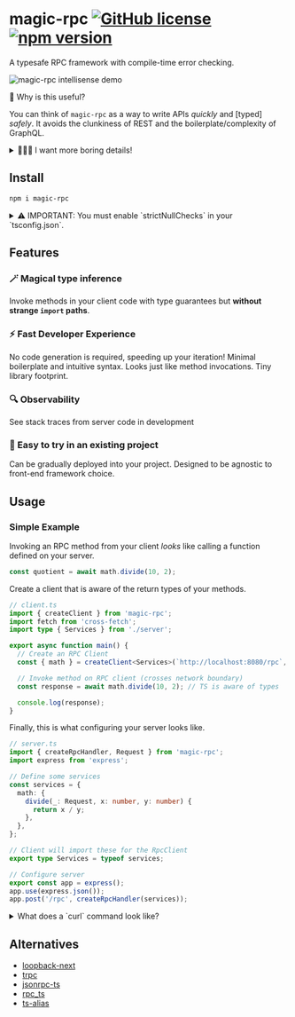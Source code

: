 
# magic-rpc [![GitHub license](https://img.shields.io/badge/license-MIT-blue.svg)](https://github.com/abhayvatsa/magic-rpc/blob/master/LICENSE) [![npm version](https://img.shields.io/npm/v/magic-rpc.svg?style=flat)](https://www.npmjs.com/package/magic-rpc)

A typesafe RPC framework with compile-time error checking.

![magic-rpc intellisense demo](https://user-images.githubusercontent.com/15083292/126031479-4bd6f493-3207-4e7b-a63d-dc4fa0e7a2bb.gif)

🤔 Why is this useful?

You can think of `magic-rpc` as a way to write APIs _quickly_ and [typed]
_safely_. It avoids the clunkiness of REST and the boilerplate/complexity of
GraphQL.

<details>

<summary>👩🏼‍🏫 I want more boring details!</summary>

**Motivation:**

It helps to have correctness guarantees from your compiler when writing your
programs. This is applicable when writing client-server applications, but
requires some tooling to achieve.

To this end, we can use an RPC client that is aware of the return type of the
server response. We will encode the _data type_ and _error type_ into the return
type of an RPC method. The client will _infer_ the type of the RPC
method enabling the compiler to know about data and error types. The compiler
will enforce appropriate error handling on the client: providing us
strongly-typed client-server code.

**Inspiration:**

This project is loosely based on
[JSON RPC](https://www.jsonrpc.org/specification).

Our error propagation is inspired by
[Rust's Result type](https://doc.rust-lang.org/std/result/), which returns a
tuple of `Result<T, E>` from a function. Here `T` is your data type and `E` is
your error type.

</details>

## Install

```bash
npm i magic-rpc
```

<details>

<summary>
⚠️ IMPORTANT: You must enable `strictNullChecks` in your `tsconfig.json`.
</summary>

Typescript currently has a
[bug](https://github.com/microsoft/TypeScript/issues/10564), making type
narrowing only work when `strictNullChecks` is turned on.

```jsonc
// tsconfig.json
{
  // ...
  "compilerOptions": {
    // ...
    "strictNullChecks": true
  }
}
```

</details>

## Features

### 🪄 Magical type inference

Invoke methods in your client code with type guarantees but **without strange
`import` paths**.

### ⚡️ Fast Developer Experience

No code generation is required, speeding up your iteration! Minimal boilerplate
and intuitive syntax. Looks just like method invocations. Tiny library
footprint.

### 🔍 Observability

See stack traces from server code in development

### 🚧 Easy to try in an existing project

Can be gradually deployed into your project.
Designed to be agnostic to front-end framework choice.

## Usage

### Simple Example

Invoking an RPC method from your client _looks_ like calling a function defined
on your server.

```typescript
const quotient = await math.divide(10, 2);
```

Create a client that is aware of the return types of your methods.

```typescript
// client.ts
import { createClient } from 'magic-rpc';
import fetch from 'cross-fetch';
import type { Services } from './server';

export async function main() {
  // Create an RPC Client
  const { math } = createClient<Services>(`http://localhost:8080/rpc`, fetch);

  // Invoke method on RPC client (crosses network boundary)
  const response = await math.divide(10, 2); // TS is aware of types

  console.log(response);
}
```

Finally, this is what configuring your server looks like.

```typescript
// server.ts
import { createRpcHandler, Request } from 'magic-rpc';
import express from 'express';

// Define some services
const services = {
  math: {
    divide(_: Request, x: number, y: number) {
      return x / y;
    },
  },
};

// Client will import these for the RpcClient
export type Services = typeof services;

// Configure server
export const app = express();
app.use(express.json());
app.post('/rpc', createRpcHandler(services));
```

<details>

<summary>
What does a `curl` command look like?
</summary>

```bash
$ curl localhost:8080/rpc \
  --header "Content-Type: application/json" \
  --request POST \
  --data '{
    "service": "math",
    "method": "divide",
    "params": [99, 3]
  }'
{"result":{"ok":true,"err":false,"val":33}}
```

</details>

## Alternatives

- [loopback-next](https://github.com/strongloop/loopback-next)
- [trpc](https://github.com/vriad/trpc)
- [jsonrpc-ts](https://github.com/shekohex/jsonrpc-ts)
- [rpc_ts](https://github.com/aiden/rpc_ts)
- [ts-alias](https://github.com/coffeemug/ts-alias)
